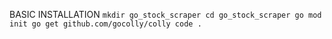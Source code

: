 BASIC INSTALLATION
`
mkdir go_stock_scraper
cd go_stock_scraper
go mod init
go get github.com/gocolly/colly
code .
`
